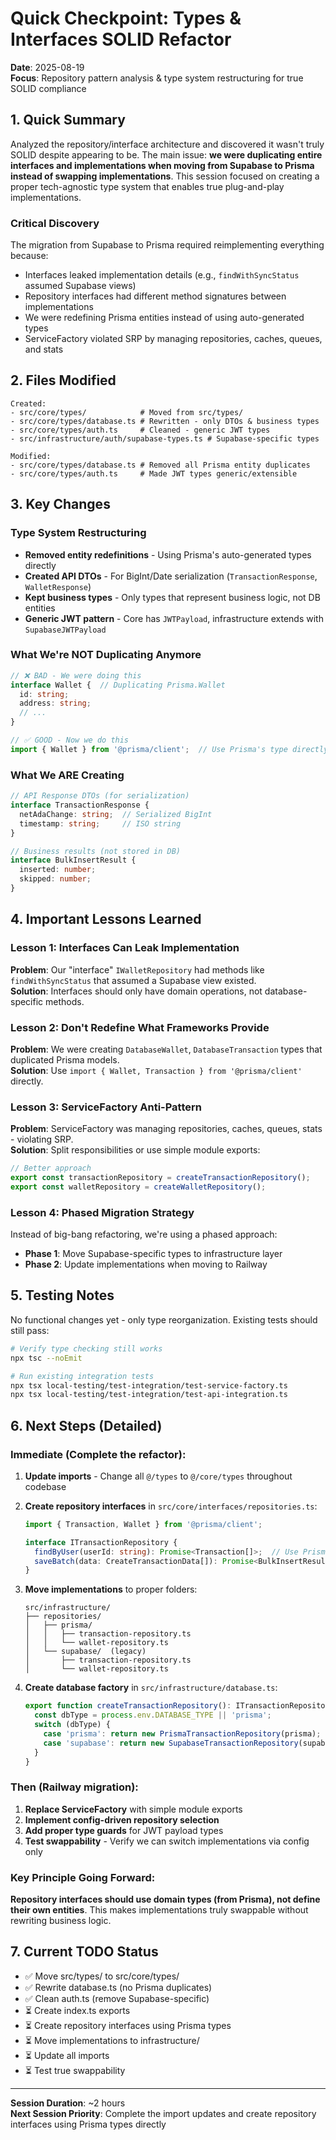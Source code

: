 # Quick Checkpoint: Types & Interfaces SOLID Refactor
**Date**: 2025-08-19  
**Focus**: Repository pattern analysis & type system restructuring for true SOLID compliance

## 1. Quick Summary

Analyzed the repository/interface architecture and discovered it wasn't truly SOLID despite appearing to be. The main issue: **we were duplicating entire interfaces and implementations when moving from Supabase to Prisma instead of swapping implementations**. This session focused on creating a proper tech-agnostic type system that enables true plug-and-play implementations.

### Critical Discovery
The migration from Supabase to Prisma required reimplementing everything because:
- Interfaces leaked implementation details (e.g., `findWithSyncStatus` assumed Supabase views)
- Repository interfaces had different method signatures between implementations
- We were redefining Prisma entities instead of using auto-generated types
- ServiceFactory violated SRP by managing repositories, caches, queues, and stats

## 2. Files Modified

```
Created:
- src/core/types/            # Moved from src/types/
- src/core/types/database.ts # Rewritten - only DTOs & business types
- src/core/types/auth.ts     # Cleaned - generic JWT types
- src/infrastructure/auth/supabase-types.ts # Supabase-specific types

Modified:
- src/core/types/database.ts # Removed all Prisma entity duplicates
- src/core/types/auth.ts     # Made JWT types generic/extensible
```

## 3. Key Changes

### Type System Restructuring
- **Removed entity redefinitions** - Using Prisma's auto-generated types directly
- **Created API DTOs** - For BigInt/Date serialization (`TransactionResponse`, `WalletResponse`)
- **Kept business types** - Only types that represent business logic, not DB entities
- **Generic JWT pattern** - Core has `JWTPayload`, infrastructure extends with `SupabaseJWTPayload`

### What We're NOT Duplicating Anymore
```typescript
// ❌ BAD - We were doing this
interface Wallet {  // Duplicating Prisma.Wallet
  id: string;
  address: string;
  // ...
}

// ✅ GOOD - Now we do this
import { Wallet } from '@prisma/client';  // Use Prisma's type directly
```

### What We ARE Creating
```typescript
// API Response DTOs (for serialization)
interface TransactionResponse {
  netAdaChange: string;  // Serialized BigInt
  timestamp: string;     // ISO string
}

// Business results (not stored in DB)
interface BulkInsertResult {
  inserted: number;
  skipped: number;
}
```

## 4. Important Lessons Learned

### Lesson 1: Interfaces Can Leak Implementation
**Problem**: Our "interface" `IWalletRepository` had methods like `findWithSyncStatus` that assumed a Supabase view existed.  
**Solution**: Interfaces should only have domain operations, not database-specific methods.

### Lesson 2: Don't Redefine What Frameworks Provide
**Problem**: We were creating `DatabaseWallet`, `DatabaseTransaction` types that duplicated Prisma models.  
**Solution**: Use `import { Wallet, Transaction } from '@prisma/client'` directly.

### Lesson 3: ServiceFactory Anti-Pattern
**Problem**: ServiceFactory was managing repositories, caches, queues, stats - violating SRP.  
**Solution**: Split responsibilities or use simple module exports:
```typescript
// Better approach
export const transactionRepository = createTransactionRepository();
export const walletRepository = createWalletRepository();
```

### Lesson 4: Phased Migration Strategy
Instead of big-bang refactoring, we're using a phased approach:
- **Phase 1**: Move Supabase-specific types to infrastructure layer
- **Phase 2**: Update implementations when moving to Railway

## 5. Testing Notes

No functional changes yet - only type reorganization. Existing tests should still pass:

```bash
# Verify type checking still works
npx tsc --noEmit

# Run existing integration tests
npx tsx local-testing/test-integration/test-service-factory.ts
npx tsx local-testing/test-integration/test-api-integration.ts
```

## 6. Next Steps (Detailed)

### Immediate (Complete the refactor):
1. **Update imports** - Change all `@/types` to `@/core/types` throughout codebase
2. **Create repository interfaces** in `src/core/interfaces/repositories.ts`:
   ```typescript
   import { Transaction, Wallet } from '@prisma/client';
   
   interface ITransactionRepository {
     findByUser(userId: string): Promise<Transaction[]>;  // Use Prisma types
     saveBatch(data: CreateTransactionData[]): Promise<BulkInsertResult>;
   }
   ```

3. **Move implementations** to proper folders:
   ```
   src/infrastructure/
   ├── repositories/
   │   ├── prisma/
   │   │   ├── transaction-repository.ts
   │   │   └── wallet-repository.ts
   │   └── supabase/  (legacy)
   │       ├── transaction-repository.ts
   │       └── wallet-repository.ts
   ```

4. **Create database factory** in `src/infrastructure/database.ts`:
   ```typescript
   export function createTransactionRepository(): ITransactionRepository {
     const dbType = process.env.DATABASE_TYPE || 'prisma';
     switch (dbType) {
       case 'prisma': return new PrismaTransactionRepository(prisma);
       case 'supabase': return new SupabaseTransactionRepository(supabase);
     }
   }
   ```

### Then (Railway migration):
1. **Replace ServiceFactory** with simple module exports
2. **Implement config-driven repository selection**
3. **Add proper type guards** for JWT payload types
4. **Test swappability** - Verify we can switch implementations via config only

### Key Principle Going Forward:
**Repository interfaces should use domain types (from Prisma), not define their own entities**. This makes implementations truly swappable without rewriting business logic.

## 7. Current TODO Status

- ✅ Move src/types/ to src/core/types/
- ✅ Rewrite database.ts (no Prisma duplicates)
- ✅ Clean auth.ts (remove Supabase-specific)
- ⏳ Create index.ts exports
- ⏳ Create repository interfaces using Prisma types
- ⏳ Move implementations to infrastructure/
- ⏳ Update all imports
- ⏳ Test true swappability

---

**Session Duration**: ~2 hours  
**Next Session Priority**: Complete the import updates and create repository interfaces using Prisma types directly